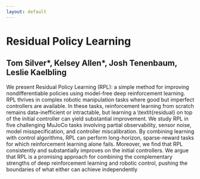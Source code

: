 ```yaml
---
layout: default
---
```


# Residual Policy Learning
## Tom Silver\*, Kelsey Allen\*, Josh Tenenbaum, Leslie Kaelbling

We present Residual Policy Learning (RPL): a simple method for improving nondifferentiable policies using model-free deep reinforcement learning. RPL thrives in complex robotic manipulation tasks where good but imperfect controllers are available. In these tasks, reinforcement learning from scratch remains data-inefficient or intractable, but learning a \textit{residual} on top of the initial controller can yield substantial improvement. We study RPL in five challenging MuJoCo tasks involving partial observability, sensor noise, model misspecification, and controller miscalibration. By combining learning with control algorithms, RPL can perform long-horizon, sparse-reward tasks for which reinforcement learning alone fails. Moreover, we find that RPL consistently and substantially improves on the initial controllers. We argue that RPL is a promising approach for combining the complementary strengths of deep reinforcement learning and robotic control, pushing the boundaries of what either can achieve independently
